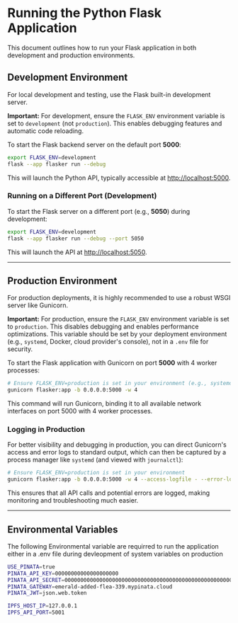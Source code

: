 # Running the Python Flask Application

This document outlines how to run your Flask application in both development and production environments.

## Development Environment

For local development and testing, use the Flask built-in development server.

**Important:** For development, ensure the `FLASK_ENV` environment variable is set to `development` (not `production`). This enables debugging features and automatic code reloading.

To start the Flask backend server on the default port **5000**:

```bash
export FLASK_ENV=development 
flask --app flasker run --debug
```

This will launch the Python API, typically accessible at [http://localhost:5000](http://localhost:5000).

### Running on a Different Port (Development)

To start the Flask server on a different port (e.g., **5050**) during development:

```bash
export FLASK_ENV=development
flask --app flasker run --debug --port 5050
```

This will launch the API at [http://localhost:5050](http://localhost:5050).

-----

## Production Environment

For production deployments, it is highly recommended to use a robust WSGI server like Gunicorn.

**Important:** For production, ensure the `FLASK_ENV` environment variable is set to `production`. This disables debugging and enables performance optimizations. This variable should be set by your deployment environment (e.g., `systemd`, Docker, cloud provider's console), not in a `.env` file for security.

To start the Flask application with Gunicorn on port **5000** with 4 worker processes:

```bash
# Ensure FLASK_ENV=production is set in your environment (e.g., systemd service file)
gunicorn flasker:app -b 0.0.0.0:5000 -w 4
```

This command will run Gunicorn, binding it to all available network interfaces on port 5000 with 4 worker processes.

### Logging in Production

For better visibility and debugging in production, you can direct Gunicorn's access and error logs to standard output, which can then be captured by a process manager like `systemd` (and viewed with `journalctl`):

```bash
# Ensure FLASK_ENV=production is set in your environment
gunicorn flasker:app -b 0.0.0.0:5000 -w 4 --access-logfile - --error-logfile -
```

This ensures that all API calls and potential errors are logged, making monitoring and troubleshooting much easier.

-----

## Environmental Variables

The following Environmental variable are requirred to run the application either in a .env file during devleopment of system variables on production
```bash
USE_PINATA=true
PINATA_API_KEY=00000000000000000000
PINATA_API_SECRET=0000000000000000000000000000000000000000000000000000000000000000
PINATA_GATEWAY=emerald-added-flea-339.mypinata.cloud
PINATA_JWT=json.web.token

IPFS_HOST_IP=127.0.0.1
IPFS_API_PORT=5001
```